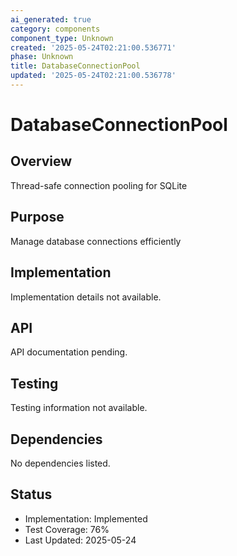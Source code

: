 ```yaml
---
ai_generated: true
category: components
component_type: Unknown
created: '2025-05-24T02:21:00.536771'
phase: Unknown
title: DatabaseConnectionPool
updated: '2025-05-24T02:21:00.536778'
---
```


# DatabaseConnectionPool

## Overview
Thread-safe connection pooling for SQLite

## Purpose
Manage database connections efficiently

## Implementation
Implementation details not available.

## API
API documentation pending.

## Testing
Testing information not available.

## Dependencies
No dependencies listed.

## Status
- Implementation: Implemented
- Test Coverage: 76%
- Last Updated: 2025-05-24